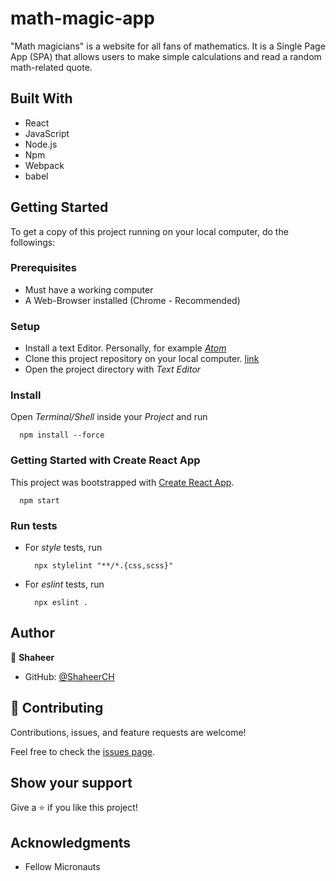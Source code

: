 # math-magic-app

"Math magicians" is a website for all fans of mathematics. It is a Single Page App (SPA) that allows users to make simple calculations and read a random math-related quote.

## Built With

- React
- JavaScript
- Node.js
- Npm
- Webpack
- babel

## Getting Started

To get a copy of this project running on your local computer, do the followings:

### Prerequisites

- Must have a working computer
- A Web-Browser installed (Chrome - Recommended)

### Setup

- Install a text Editor. Personally, for example [_Atom_](https://atom.io/)
- Clone this project repository on your local computer. [link](https://github.com/petushka1/Leaderboard.git)
- Open the project directory with _Text Editor_

### Install

Open _Terminal/Shell_ inside your _Project_ and run

```
  npm install --force
```

### Getting Started with Create React App

This project was bootstrapped with [Create React App](https://github.com/facebook/create-react-app).

```
  npm start
```

### Run tests

- For _style_ tests, run
  ```
    npx stylelint "**/*.{css,scss}"
  ```
- For _eslint_ tests, run
  ```
    npx eslint .
  ```

## Author

👤 **Shaheer**

- GitHub: [@ShaheerCH](https://github.com/ShaheerCH)

## 🤝 Contributing

Contributions, issues, and feature requests are welcome!

Feel free to check the [issues page](../../issues/).

## Show your support

Give a ⭐️ if you like this project!

## Acknowledgments

- Fellow Micronauts
